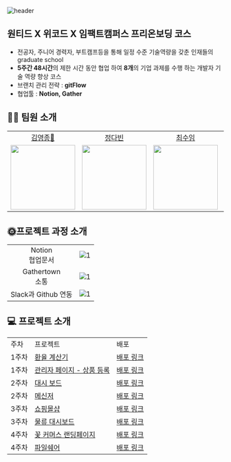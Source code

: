 ![header](https://capsule-render.vercel.app/api?type=waving&color=timeGradient&height=240&section=header&text=FE&nbsp;|&nbsp;Pre&nbsp;Onboarding&nbsp;Course&desc=19조&nbsp;|&nbsp;취업하구19조&fontSize=50&descSize=30&animation=fadeIn&fontAlignY=36)

## 원티드 X 위코드 X 임팩트캠퍼스 프리온보딩 코스 
- 전공자, 주니어 경력자, 부트캠프등을 통해 일정 수준 기술역량을 갖춘 인재들의 graduate school
- **5주간  48시간**의 제한 시간 동안 협업 하여 **8개**의 기업 과제를 수행 하는 개발자 기술 역량 향상 코스
- 브랜치 관리 전략 : **gitFlow**
- 협업툴 : **Notion, Gather**

## 👋🏻 팀원 소개
<table>

  <tr align="center">
    <td><a href='https://github.com/yeongjong310'>김영종🏅</a></td>
    <td><a href="https://github.com/leechoiswim1">정다빈</a></td>
    <td><a href="https://github.com/b41-41">최수임</a></td>
    <td><a href="https://github.com/vi2920va">이송현</a></td>
  </tr>

  <tr align="center">
    <td><img src="https://avatars.githubusercontent.com/u/39623897?v=4" width="150px"/></td>
    <td><img src="https://avatars.githubusercontent.com/u/90027202?v=4"  width="150px"/></td>
    <td><img src="https://avatars.githubusercontent.com/u/85476908?v=4" width="150px"/></td>
    <td><img src="https://avatars.githubusercontent.com/u/76679130?v=4" width="150px"/></td>

  </tr>
</table>

## 🌞프로젝트 과정 소개
<table>

  <tr align="center">
    <td>Notion <br> 협업문서</td>
    <td><img width="auto" height="auto" alt="1" src="https://user-images.githubusercontent.com/76679130/154906477-109af950-4ae4-458a-9a02-5f9cbe74c0b2.png"></td>
  </tr>
  
  <tr align="center">
    <td>Gathertown <br>  소통</td>
    <td><img width="auto" height="auto" alt="1" src="https://user-images.githubusercontent.com/76679130/154970387-5ac499fc-a902-4b9a-8b25-867451bbcc0d.png"></td>
  </tr>
  
  <tr align="center">
    <td>Slack과 Github 연동</td>
    <td><img width="auto" height="auto" alt="1" src="https://user-images.githubusercontent.com/76679130/154903300-0f1ac8da-0bad-4385-be9d-34c7c19bc9e0.png"></td>
  </tr>

</table>


## 💻 프로젝트 소개
<table>

  <tr align="left">
    <td>주차</td>
    <td>프로젝트</td>
    <td>배포</td>
  </tr>

  <tr align="left">
    <td>1주차</td>
    <td><a href='https://github.com/wantedPreOnboarding/19_01st_calculator'>환율 계산기</a></td>
    <td><a href='http://excalc.herokuapp.com/'>배포 링크</a></td>
  </tr>
  <tr align="left">
    <td>1주차</td>
    <td><a href='https://github.com/wantedPreOnboarding/19_02nd_slr_admin'>관리자 페이지 - 상품 등록</a></td>
    <td><a href='https://19thsiradminpage.netlify.app/'>배포 링크</a></td>
  </tr>
  <tr align="left">
    <td>2주차</td>
    <td><a href='https://github.com/wantedPreOnboarding/19_03rd_dashboard'>대시 보드</a></td>
    <td><a href='https://dashboard19wanted.herokuapp.com/'>배포 링크</a></td>
  </tr>
  <tr align="left">
    <td>2주차</td>
    <td><a href='https://github.com/wantedPreOnboarding/19_04th_messenger'>메신저</a></td>
    <td><a href='https://switchat.netlify.app/login'>배포 링크</a></td>
  </tr>
  <tr align="left">
    <td>3주차</td>
    <td><a href='https://github.com/wantedPreOnboarding/19_05th_shop'>쇼핑몰샵</a></td>
    <td><a href='https://19-05th-shop.vercel.app/'>배포 링크</a></td>
  </tr>
  <tr align="left">
    <td>3주차</td>
    <td><a href='https://github.com/wantedPreOnboarding/19_06th_cola_dashboard'>물류 대시보드</a></td>
    <td><a href='https://dashboard-1919.netlify.app/'>배포 링크</a></td>
  </tr>
  <tr align="left">
    <td>4주차</td>
    <td><a href='https://github.com/wantedPreOnboarding/19_07th_flowers'>꽃 커머스 랜딩페이지</a></td>
    <td><a href='https://gakukka.netlify.app/'>배포 링크</a></td>
  </tr>
  <tr align="left">
    <td>4주차</td>
    <td><a href='https://github.com/wantedPreOnboarding/19_08th_fileshare'>파일쉐어</a></td>
    <td><a href='https://shareyourfiles.netlify.app/'>배포 링크</a></td>
  </tr>
</table>
